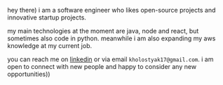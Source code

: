 hey there)
i am a software engineer who likes open-source projects and innovative startup projects.

my main technologies at the moment are java, node and react, but sometimes also code in python. meanwhile i am also expanding my aws knowledge at my current job.

you can reach me on [linkedin](https://www.linkedin.com/in/ivan-jaen-trujillo/) or via email `kholostyak17@gmail.com`. i am open to connect with new people and happy to consider any new opportunities))
